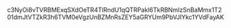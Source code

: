 c3NyOi8vTVRBMExqSXdOeTR4TlRndU1qQTRPakl6TkRBNmIzSnBaMmx1T201dmJtVTZkR3h6TVM0eVgzUnBZMnRsZEY5aGRYUm9PbVJIYkc1YVdFayAK
